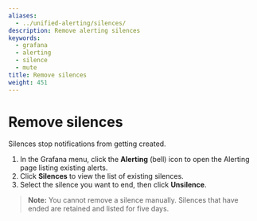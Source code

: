 ```yaml
---
aliases:
  - ../unified-alerting/silences/
description: Remove alerting silences
keywords:
  - grafana
  - alerting
  - silence
  - mute
title: Remove silences
weight: 451
---
```


# Remove silences

Silences stop notifications from getting created.

1. In the Grafana menu, click the **Alerting** (bell) icon to open the Alerting page listing existing alerts.
1. Click **Silences** to view the list of existing silences.
1. Select the silence you want to end, then click **Unsilence**.

> **Note:** You cannot remove a silence manually. Silences that have ended are retained and listed for five days.
